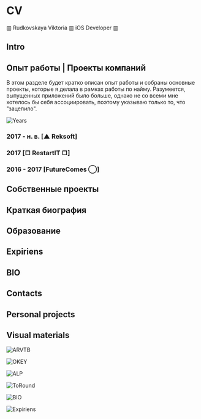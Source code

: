 # CV 
▥ Rudkovskaya Viktoria ▥ iOS Developer ▥

## Intro

## Опыт работы | Проекты компаний
В этом разделе будет кратко описан опыт работы и собраны основные проекты, которые я делала в рамках работы по найму. Разумеется, выпущенных приложений было больше, однако не со всеми мне хотелось бы себя ассоциировать, поэтому указываю только то, что "зацепило". 

![Years](https://github.com/VikRudkovskaya/CV/raw/master/Screens/exp-years.png)

### 2017 - н. в. [▲ Reksoft]

### 2017 [□ RestartIT □]

### 2016 - 2017 [FutureComes ◯]

## Собственные проекты

## Краткая биография

## Образование

## Expiriens

## BIO

## Contacts

## Personal projects

## Visual materials
![ARVTB](https://github.com/VikRudkovskaya/CV/raw/master/Screens/Exp-ARVTB-v4.png)

![OKEY](https://github.com/VikRudkovskaya/CV/raw/master/Screens/Exp-Okey-v3.png)

![ALP](https://github.com/VikRudkovskaya/CV/raw/master/Screens/Exp-AbstractLoyaltyProgramm-v4.png)

![ToRound](https://github.com/VikRudkovskaya/CV/raw/master/Screens/Exp-ToRound-v0.png)

![BIO](https://github.com/VikRudkovskaya/CV/raw/master/Screens/BIO-v5.png)

![Expiriens](https://github.com/VikRudkovskaya/CV/raw/master/Screens/Exp-Maket-v2.png)


